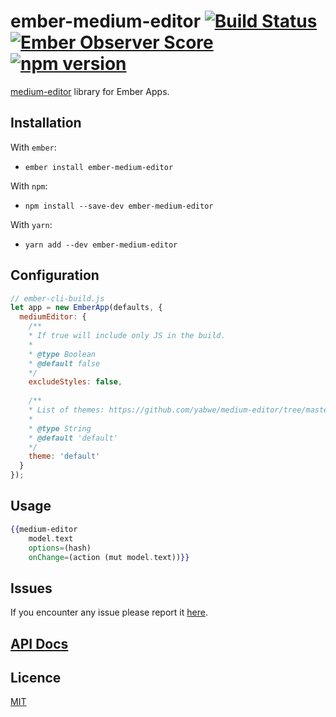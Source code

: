 # ember-medium-editor [![Build Status](https://travis-ci.org/kolybasov/ember-medium-editor.svg?branch=master)](https://travis-ci.org/kolybasov/ember-medium-editor) [![Ember Observer Score](https://emberobserver.com/badges/ember-medium-editor.svg)](https://emberobserver.com/addons/ember-medium-editor) [![npm version](https://badge.fury.io/js/ember-medium-editor.svg)](https://badge.fury.io/js/ember-medium-editor)

[medium-editor](https://github.com/yabwe/medium-editor) library for Ember Apps.

## Installation

With `ember`:

* `ember install ember-medium-editor`

With `npm`:

* `npm install --save-dev ember-medium-editor`

With `yarn`:

* `yarn add --dev ember-medium-editor`

## Configuration

```js
// ember-cli-build.js
let app = new EmberApp(defaults, {
  mediumEditor: {
    /**
    * If true will include only JS in the build.
    *
    * @type Boolean
    * @default false
    */
    excludeStyles: false,
    
    /**
    * List of themes: https://github.com/yabwe/medium-editor/tree/master/dist/css/themes
    *
    * @type String
    * @default 'default'
    */
    theme: 'default'
  }
});
```

## Usage

```handlebars
{{medium-editor
    model.text
    options=(hash)
    onChange=(action (mut model.text))}}
```

## Issues

If you encounter any issue please report it [here](https://github.com/kolybasov/ember-medium-editor/issues).

## [API Docs](https://ember-medium-editor.mbasov.me/docs/index.html)

## Licence

[MIT](./LICENSE.md)
